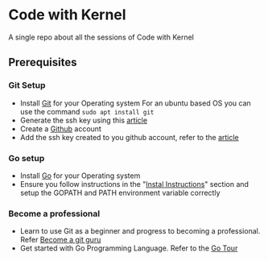 # Code with Kernel

A single repo about all the sessions of Code with Kernel

## Prerequisites

### Git Setup

- Install [Git](https://git-scm.com/) for your Operating system
  For an ubuntu based OS you can use the command `sudo apt install git`
- Generate the ssh key using this [article](https://docs.github.com/en/authentication/connecting-to-github-with-ssh/generating-a-new-ssh-key-and-adding-it-to-the-ssh-agent?platform=linux)
- Create a [Github](https://github.com) account
- Add the ssh key created to you github account, refer to the [article](https://docs.github.com/en/authentication/connecting-to-github-with-ssh/adding-a-new-ssh-key-to-your-github-account)

### Go setup

- Install [Go](https://go.dev/) for your Operating system
- Ensure you follow instructions in the "[Instal Instructions](https://go.dev/doc/install)" section and setup the GOPATH and PATH environment variable correctly

### Become a professional

- Learn to use Git as a beginner and progress to becoming a professional. Refer [Become a git guru](https://www.atlassian.com/git/tutorials)
- Get started with Go Programming Language. Refer to the [Go Tour](https://go.dev/tour/)
